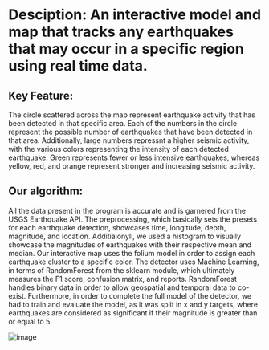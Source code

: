 # Desciption: An interactive model and map that tracks any earthquakes that may occur in a specific region using real time data.

## Key Feature:
The circle scattered across the map represent earthquake activity that has been detected in that specific area. Each of the numbers in the circle represent the possible number of earthquakes that have been detected in that area. Additionally, large numbers repressnt a higher seismic activity, with the various colors representing the intensity of each detected earthquake. Green represents fewer or less intensive earthquakes, whereas yellow, red, and orange represent stronger and increasing seismic activity.

## Our algorithm:
All the data present in the program is accurate and is garnered from the USGS Earthquake API. The preprocessing, which basically sets the presets for each earthquake detection, showcases time, longitude, depth, magnitude, and location. Additiaionyll, we used a histogram to visually showcase the magnitudes of earthquakes with their respective mean and median. Our interactive map uses the folium model in order to assign each earthquake cluster to a specific color. 
The detector uses Machine Learning, in terms of RandomForest from the sklearn module, which ultimately measures the F1 score, confusion matrix, and reports. RandomForest handles binary data in order to allow geospatial and temporal data to co-exist. Furthermore, in order to complete the full model of the detector, we had to train and evaluate the model, as it was split in x and y targets, where earthquakes are considered as significant if their magnitude is greater than or equal to 5.

![image](https://github.com/user-attachments/assets/7dbaf844-1a82-4622-9e0d-b14bfeb85bc5)


